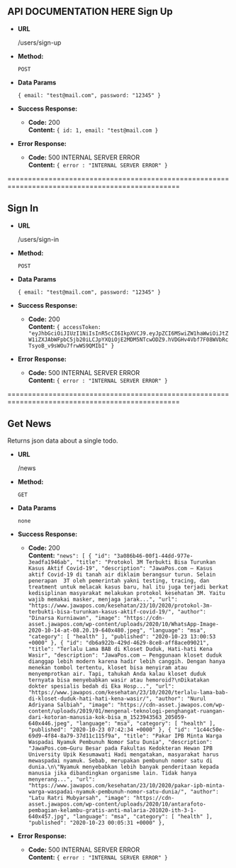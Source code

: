 API DOCUMENTATION HERE
**Sign Up**
----

* **URL**

  /users/sign-up

* **Method:**

  `POST`

* **Data Params**

  `{
    email: "test@mail.com",
    password: "12345"
  }`

* **Success Response:**

  * **Code:** 200 <br />
    **Content:** `{
      id: 1,
      email: "test@mail.com
    }`
 
* **Error Response:**

  * **Code:** 500 INTERNAL SERVER ERROR <br />
    **Content:** `{ error : "INTERNAL SERVER ERROR" }`

================================================================================================

**Sign In**
----

* **URL**

  /users/sign-in

* **Method:**

  `POST`

* **Data Params**

  `{
    email: "test@mail.com",
    password: "12345"
  }`

* **Success Response:**

  * **Code:** 200 <br />
    **Content:** `{
      accessToken: "eyJhbGciOiJIUzI1NiIsInR5cCI6IkpXVCJ9.eyJpZCI6MSwiZW1haWwiOiJtZW1iZXJAbWFpbC5jb20iLCJpYXQiOjE2MDM5NTcwODZ9.hVDGHv4Vbf7F08WVbRcTsyoB_v9sWOu7frwWS9QMIbI"
    }`
 
* **Error Response:**

  * **Code:** 500 INTERNAL SERVER ERROR <br />
    **Content:** `{ error : "INTERNAL SERVER ERROR" }`

================================================================================================

**Get News**
----
  Returns json data about a single todo.

* **URL**

  /news

* **Method:**

  `GET`

* **Data Params**

  `none`

* **Success Response:**

  * **Code:** 200 <br />
    **Content:** `"news": [
        {
            "id": "3a086b46-00f1-44dd-977e-3eadfa1946ab",
            "title": "Protokol 3M Terbukti Bisa Turunkan Kasus Aktif Covid-19",
            "description": "JawaPos.com – Kasus aktif Covid-19 di tanah air diklaim berangsur turun. Selain penerapan  3T oleh pemerintah yakni testing, tracing, dan treatment untuk melacak kasus baru, hal itu juga terjadi berkat kedisiplinan masyarakat melakukan protokol kesehatan 3M. Yaitu wajib memakai masker, menjaga jarak...",
            "url": "https://www.jawapos.com/kesehatan/23/10/2020/protokol-3m-terbukti-bisa-turunkan-kasus-aktif-covid-19/",
            "author": "Dinarsa Kurniawan",
            "image": "https://cdn-asset.jawapos.com/wp-content/uploads/2020/10/WhatsApp-Image-2020-10-14-at-08.20.19-640x480.jpeg",
            "language": "msa",
            "category": [
                "health"
            ],
            "published": "2020-10-23 13:00:53 +0000"
        },
        {
            "id": "db6a922b-429d-4629-8ce8-aff8ace09021",
            "title": "Terlalu Lama BAB di Kloset Duduk, Hati-hati Kena Wasir",
            "description": "JawaPos.com – Penggunaan kloset duduk dianggap lebih modern karena hadir lebih canggih. Dengan hanya menekan tombol tertentu, kloset bisa menyiram atau menyemprotkan air. Tapi, tahukah Anda kalau kloset duduk ternyata bisa menyebabkan wasir atau hemoroid?\nDikatakan dokter spesialis bedah di Eka Hosp...",
            "url": "https://www.jawapos.com/kesehatan/23/10/2020/terlalu-lama-bab-di-kloset-duduk-hati-hati-kena-wasir/",
            "author": "Nurul Adriyana Salbiah",
            "image": "https://cdn-asset.jawapos.com/wp-content/uploads/2019/01/mengenal-teknologi-penghangat-ruangan-dari-kotoran-manusia-kok-bisa_m_1523943563_205059-640x446.jpeg",
            "language": "msa",
            "category": [
                "health"
            ],
            "published": "2020-10-23 07:42:34 +0000"
        },
        {
            "id": "1c44c50e-69d9-4f84-8a79-37d11c115f9a",
            "title": "Pakar IPB Minta Warga Waspadai Nyamuk Pembunuh Nomor Satu Dunia",
            "description": "JawaPos.com–Guru Besar pada Fakultas Kedokteran Hewan IPB University Upik Kesumawati Hadi mengatakan, masyarakat harus mewaspadai nyamuk. Sebab, merupakan pembunuh nomor satu di dunia.\n\"Nyamuk menyebabkan lebih banyak penderitaan kepada manusia jika dibandingkan organisme lain. Tidak hanya menyerang...",
            "url": "https://www.jawapos.com/kesehatan/23/10/2020/pakar-ipb-minta-warga-waspadai-nyamuk-pembunuh-nomor-satu-dunia/",
            "author": "Latu Ratri Mubyarsah",
            "image": "https://cdn-asset.jawapos.com/wp-content/uploads/2020/10/antarafoto-pembagian-kelambu-gratis-anti-malaria-201020-ith-3-1-640x457.jpg",
            "language": "msa",
            "category": [
                "health"
            ],
            "published": "2020-10-23 00:05:31 +0000"
        },`
 
* **Error Response:**

  * **Code:** 500 INTERNAL SERVER ERROR <br />
    **Content:** `{ error : "INTERNAL SERVER ERROR" }`